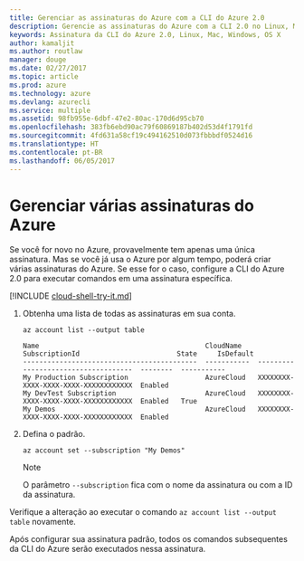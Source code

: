 ```yaml
---
title: Gerenciar as assinaturas do Azure com a CLI do Azure 2.0
description: Gerencie as assinaturas do Azure com a CLI 2.0 no Linux, Mac ou Windows.
keywords: Assinatura da CLI do Azure 2.0, Linux, Mac, Windows, OS X
author: kamaljit
ms.author: routlaw
manager: douge
ms.date: 02/27/2017
ms.topic: article
ms.prod: azure
ms.technology: azure
ms.devlang: azurecli
ms.service: multiple
ms.assetid: 98fb955e-6dbf-47e2-80ac-170d6d95cb70
ms.openlocfilehash: 383fb6ebd90ac79f60869187b402d53d4f1791fd
ms.sourcegitcommit: 4fd631a58cf19c494162510d073fbbbdf0524d16
ms.translationtype: HT
ms.contentlocale: pt-BR
ms.lasthandoff: 06/05/2017
---
```

# <a name="manage-multiple-azure-subscriptions"></a>Gerenciar várias assinaturas do Azure

Se você for novo no Azure, provavelmente tem apenas uma única assinatura.
Mas se você já usa o Azure por algum tempo, poderá criar várias assinaturas do Azure.
Se esse for o caso, configure a CLI do Azure 2.0 para executar comandos em uma assinatura específica.

[!INCLUDE [cloud-shell-try-it.md](includes/cloud-shell-try-it.md)]

1. Obtenha uma lista de todas as assinaturas em sua conta.

   ```azurecli-interactive
   az account list --output table
   ```

   ```Output
   Name                                         CloudName    SubscriptionId                        State     IsDefault
   -------------------------------------------  -----------  ------------------------------------  --------  -----------
   My Production Subscription                   AzureCloud   XXXXXXXX-XXXX-XXXX-XXXX-XXXXXXXXXXXX  Enabled
   My DevTest Subscription                      AzureCloud   XXXXXXXX-XXXX-XXXX-XXXX-XXXXXXXXXXXX  Enabled   True
   My Demos                                     AzureCloud   XXXXXXXX-XXXX-XXXX-XXXX-XXXXXXXXXXXX  Enabled
   ```

1. Defina o padrão.
 
   ```azurecli-interactive
   az account set --subscription "My Demos"
   ```

   > [!NOTE]
   > O parâmetro `--subscription` fica com o nome da assinatura ou com a ID da assinatura.

Verifique a alteração ao executar o comando `az account list --output table` novamente.

Após configurar sua assinatura padrão, todos os comandos subsequentes da CLI do Azure serão executados nessa assinatura.